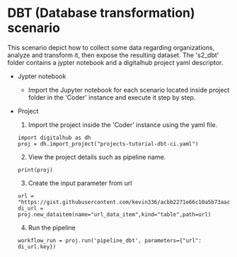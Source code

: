 # DBT (Database transformation) scenario
This scenario depict how to collect some data regarding organizations, analyze and transform it, then expose the resulting dataset. 
The 's2_dbt' folder contains a jypter notebook and a digitalhub project yaml descriptor.

- Jypter notebook 
	- Import the Jupyter notebook for each scenario located inside project folder in the 'Coder' instance and execute it step by step.

- Project
	
   1. Import the project inside the 'Coder' instance using the yaml file.
	```
 	import digitalhub as dh
	proj = dh.import_project("projects-tutorial-dbt-ci.yaml")
	```

   2.  View the project details such as pipeline name.
     ```
     print(proj)
     ```
	 
   3. Create the input parameter from url
     ```
     url = "https://gist.githubusercontent.com/kevin336/acbb2271e66c10a5b73aacf82ca82784/raw/e38afe62e088394d61ed30884dd50a6826eee0a8/employees.csv"
     di_url = proj.new_dataitem(name="url_data_item",kind="table",path=url)
     ```
	 
   4. Run the pipeline
     ```
     workflow_run = proj.run('pipeline_dbt', parameters={"url": di_url.key})
     ```
	
	

	
	


	
	


